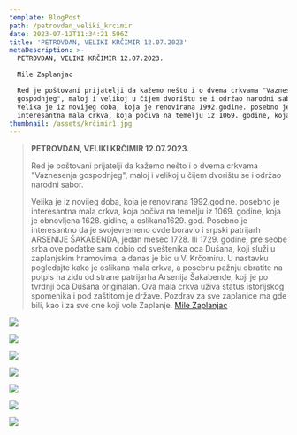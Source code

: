 ```yaml
---
template: BlogPost
path: /petrovdan_veliki_krcimir
date: 2023-07-12T11:34:21.596Z
title: 'PETROVDAN, VELIKI KRČIMIR 12.07.2023'
metaDescription: >-
  PETROVDAN, VELIKI KRČIMIR 12.07.2023.

  Mile Zaplanjac

  Red je poštovani prijatelji da kažemo nešto i o dvema crkvama "Vaznesenja
  gospodnjeg", maloj i velikoj u čijem dvorištu se i održao narodni sabor.
  Velika je iz novijeg doba, koja je renovirana 1992.godine. posebno je
  interesantna mala crkva, koja počiva na temelju iz 1069. godine, koja je ...
thumbnail: /assets/krčimir1.jpg
---
```



> **PETROVDAN, VELIKI KRČIMIR 12.07.2023.**
>
> Red je poštovani prijatelji da kažemo nešto i o dvema crkvama "Vaznesenja gospodnjeg", maloj i velikoj u čijem [](https://zaplanje.netlify.app/admin/#/collections/blog/entries/petrovdan-veliki-kr%C4%8Dimir-12-07-2023-drugi-deo)dvorištu se i održao narodni sabor.
>
>  Velika je iz novijeg doba, koja je renovirana 1992.godine. posebno je interesantna mala crkva, koja počiva na temelju iz 1069. godine, koja je obnovljena 1628. gidine, a oslikana1629. god. Posebno je interesantno da je svojevremeno ovde boravio i srpski patrijarh ARSENIJE ŠAKABENDA, jedan mesec 1728. Ili 1729. godine, pre seobe srba ove podatke sam dobio od sveštenika oca Dušana, koji služi u zaplanjskim hramovima, a danas je bio u V. Krčomiru. U nastavku pogledajte kako je oslikana mala crkva, a posebnu pažnju obratite na potpis na zidu od strane patrijarha Arsenija Šakabende, koji je po tvrdnji oca Dušana originalan. Ova mala crkva uživa status istorijskog spomenika i pod zaštitom je države. Pozdrav za sve zaplanjce ma gde bili, kao i za sve one koji vole Zaplanje. [Mile Zaplanjac](https://www.facebook.com/groups/246453559759/user/100010287496671/)

![](/assets/petrovdan2.jpg)

![](/assets/petrovdan.jpg)

![](/assets/krčimir4.jpg)

![](/assets/krčimir3.jpg)

![](/assets/krčimir2.jpg)

![](/assets/krčimir.jpg)

![](/assets/krčimir1.jpg)
